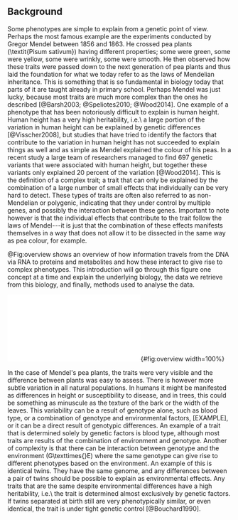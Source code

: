 ## Background

Some phenotypes are simple to explain from a genetic point of view. Perhaps the most famous example are the experiments conducted by Gregor Mendel between 1856 and 1863. He crossed pea plants (\textit{Pisum sativum}) having different properties; some were green, some were yellow, some were wrinkly, some were smooth. He then observed how these traits were passed down to the next generation of pea plants and thus laid the foundation for what we today refer to as the laws of Mendelian inheritance. This is something that is so fundamental in biology today that parts of it are taught already in primary school. Perhaps Mendel was just lucky, because most traits are much more complex than the ones he described [@Barsh2003; @Speliotes2010; @Wood2014]. One example of a phenotype that has been notoriously difficult to explain is human height. Human height has a very high heritability, i.e.\ a large portion of the variation in human height can be explained by genetic differences [@Visscher2008], but studies that have tried to identify the factors that contribute to the variation in human height has not succeeded to explain things as well and as simple as Mendel explained the colour of his peas. In a recent study a large team of researchers managed to find 697 genetic variants that were associated with human height, but together these variants only explained 20 percent of the variation [@Wood2014]. This is the definition of a complex trait; a trait that can only be explained by the combination of a large number of small effects that individually can be very hard to detect. These types of traits are often also referred to as non-Mendelian or polygenic, indicating that they under control by multiple genes, and possibly the interaction between these genes. Important to note however is that the individual effects that contribute to the trait follow the laws of Mendel---it is just that the combination of these effects manifests themselves in a way that does not allow it to be dissected in the same way as pea colour, for example.

<!-- Human height can also be seen as an emergent property, i.e.\ a property that is the result of many small effects that individually explain almost nothing of the emergent property, while in concert, they are able to... -->

@Fig:overview shows an overview of how information travels from the DNA via RNA to proteins and metabolites and how these interact to give rise to complex phenotypes. This introduction will go through this figure one concept at a time and explain the underlying biology, the data we retrieve from this biology, and finally, methods used to analyse the data.

![The different types of data and the technologies used to measure/observe them.](figures/overview.pdf){#fig:overview width=100%}

In the case of Mendel's pea plants, the traits were very visible and the difference between plants was easy to assess. There is however more subtle variation in all natural populations. In humans it might be manifested as differences in height or susceptibility to disease, and in trees, this could be something as minuscule as the texture of the bark or the width of the leaves. This variability can be a result of genotype alone, such as blood type, or a combination of genotype and environmental factors, [EXAMPLE], or it can be a direct result of genotypic differences. An example of a trait that is determined solely by genetic factors is blood type, although most traits are results of the combination of environment and genotype. Another of complexity is that there can be interaction between genotype and the environment (G\texttimes{}E) where the same genotype can give rise to different phenotypes based on the environment. An example of this is identical twins. They have the same genome, and any differences between a pair of twins should be possible to explain as environmental effects. Any traits that are the same despite environmental differences have a high heritability, i.e.\ the trait is determined almost exclusively by genetic factors. If twins separated at birth still are very phenotypically similar, or even identical, the trait is under tight genetic control [@Bouchard1990].

<!-- This phenotypic variation is a manifestation of one of the most fundamental requirements for evolution; without natural variation we would not have evolution. -->

<!-- The reason for this variation is that the machinery responsible for making new organisms, be it sexual or asexual reproduction, is error-prone. Whenever a cell divides, there is a possibility for errors. Over time these errors can accumulate, disappear or be fixed in a population depending on whether they are beneficial, neutral or even harmful for the organism. -->
